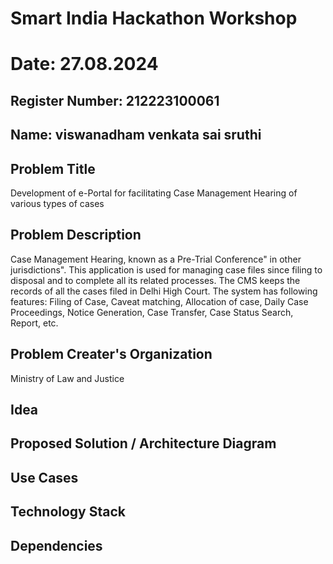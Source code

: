 # Smart India Hackathon Workshop
# Date: 27.08.2024
## Register Number: 212223100061
## Name: viswanadham venkata sai sruthi
## Problem Title
Development of e-Portal for facilitating Case Management Hearing of various types of cases
## Problem Description
Case Management Hearing, known as a Pre-Trial Conference" in other jurisdictions". This application is used for managing case files since filing to disposal and to complete all its related processes. The CMS keeps the records of all the cases filed in Delhi High Court. The system has following features: Filing of Case, Caveat matching, Allocation of case, Daily Case Proceedings, Notice Generation, Case Transfer, Case Status Search, Report, etc.
## Problem Creater's Organization
Ministry of Law and Justice

## Idea


## Proposed Solution / Architecture Diagram


## Use Cases


## Technology Stack


## Dependencies

